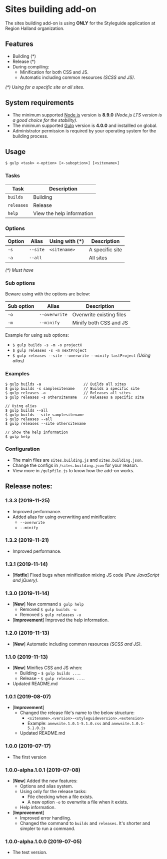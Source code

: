 # Sites building add-on
The sites building add-on is using __ONLY__ for the Styleguide application at Region Halland organization.

## Features
* Building (*)
* Release (*)
* During compiling:
    * Minification for both CSS and JS.
    * Automatic including common resources _(SCSS and JS)_.

_(*) Using for a specific site or all sites_.

## System requirements
* The minimum supported [Node.js](https://nodejs.org/) version is __8.9.0__ _(Node.js LTS version is a good choice for the stability)_.
* The minimum supported [Gulp](https://gulpjs.com/) version is __4.0.0__ and installled on global.
* Administrator permission is required by your operating system for the building process.

## Usage
`$ gulp <task> <-option> [<-suboption>] [<sitename>]`

### Tasks
|Task|Description|
|---|---|
|`builds`|Building|
|`releases`|Release|
|`help`|View the help information|

### Options
|Option|Alias|Using with (*)|Description|
|---|---|---|---|
|`-s`|`--site`|`<sitename>`|A specific site|
|`-a`|`--all`||All sites|

_(*) Must have_

### Sub options
Beware using with the options are below:

|Sub option|Alias|Description|
|---|---|---|
|`-o`|`--overwrite`|Overwrite existing files |
|`-m`|`--minify`|Minify both CSS and JS|

Example for using sub options:
* `$ gulp builds -s -m -o projectX`
* `$ gulp releases -s -m nextProject`
* `$ gulp releases --site --overwrite --minify lastProject` _(Using alias)_

### Examples
```
$ gulp builds -a                   // Builds all sites
$ gulp builds -s samplesitename    // Builds a specific site
$ gulp releases -a                 // Releases all sites
$ gulp releases -s othersitename   // Releases a specific site

// Using alias
$ gulp builds --all
$ gulp builds --site samplesitename
$ gulp releases --all
$ gulp releases --site othersitename

// Show the help information
$ gulp help
```

### Configuration
* The main files are `sites.building.js` and `sites.building.json`.
* Change the configs in `/sites.building.json` for your reason.
* View more in `/gulpfile.js` to know how the add-on works.

## Release notes:
### 1.3.3 (2019-11-25)
* Improved performance.
* Added alias for using overwriting and minification:
    * `--overwrite`
    * `--minify`

### 1.3.2 (2019-11-21)
* Improved performance.

### 1.3.1 (2019-11-14)
* [__Hotfix__] Fixed bugs when minification mixing JS code _(Pure JavaScript and jQuery)_.

### 1.3.0 (2019-11-14)
* [__New__] New command `$ gulp help`
    * Removed `$ gulp builds -u`
    * Removed `$ gulp releases -u`
* [__Improvement__] Improved the help information.

### 1.2.0 (2019-11-13)
* [__New__] Automatic including common resources _(SCSS and JS)_.

### 1.1.0 (2019-11-13)
* [__New__] Minifies CSS and JS when:
    * Building - `$ gulp builds ...`.
    * Release - `$ gulp releases ...`.
* Updated README.md

### 1.0.1 (2019-08-07)
* [__Improvement__]
    * Changed the release file's name to the below structure:
        * `<sitename>.<version>-<styleguideversion>.<extension>`
        * Example: `anewsite.1.0.1-5.1.0.css` and `anewsite.1.0.1-5.1.0.js`
    * Updated README.md

### 1.0.0 (2019-07-17)
* The first version

### 1.0.0-alpha.1.0.1 (2019-07-08)
* [__New__] Added the new features:
    * Options and alias system.
    * Using only for the release tasks:
        * File checking when a file exists.
        * A new option `-o` to overwrite a file when it exists.
    * Help information.
* [__Improvement__]
    * Improved error handling.
    * Changed the command to `builds` and `releases`. It's shorter and simpler to run a command.

### 1.0.0-alpha.1.0.0 (2019-07-05)
* The test version.
